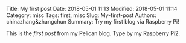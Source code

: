 Title: My first post
Date: 2018-05-01 11:13
Modified: 2018-05-01 11:14
Category: misc
Tags: first, misc
Slug: My-first-post
Authors: chinazhang&zhangchun
Summary: Try my first blog via Raspberry Pi!

This is the *first post* from my Pelican blog. Type by my Raspberry Pi2.
